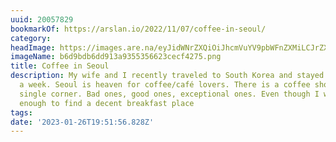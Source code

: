 ```yaml
---
uuid: 20057829
bookmarkOf: https://arslan.io/2022/11/07/coffee-in-seoul/
category:
headImage: https://images.are.na/eyJidWNrZXQiOiJhcmVuYV9pbWFnZXMiLCJrZXkiOiIyMDA1NzgyOS9vcmlnaW5hbF9iNmQ5YmRiNmRkOTEzYTkzNTUzNTY2MjNjZWNmNDI3NS5wbmciLCJlZGl0cyI6eyJyZXNpemUiOnsid2lkdGgiOjEyMDAsImhlaWdodCI6MTIwMCwiZml0IjoiaW5zaWRlIiwid2l0aG91dEVubGFyZ2VtZW50Ijp0cnVlfSwid2VicCI6eyJxdWFsaXR5Ijo5MH0sImpwZWciOnsicXVhbGl0eSI6OTB9LCJyb3RhdGUiOm51bGx9fQ==?bc=0
imageName: b6d9bdb6dd913a9355356623cecf4275.png
title: Coffee in Seoul
description: My wife and I recently traveled to South Korea and stayed in Seoul for
  a week. Seoul is heaven for coffee/café lovers. There is a coffee shop on every
  single corner. Bad ones, good ones, exceptional ones. Even though I wasn’t lucky
  enough to find a decent breakfast place
tags:
date: '2023-01-26T19:51:56.828Z'
---
```

